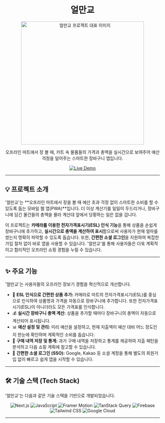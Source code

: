 
<div align="center">
  <h1>얼만교</h1>
	<img src="https://ewqfysoxkdbxiitjyrgr.supabase.co/storage/v1/object/public/portfolio/Screenshot/ulmangyoScreen.png" alt="얼만교 프로젝트 대표 이미지" width="400px">
  <p>오프라인 마트에서 장 볼 때, 카트 속 물품들의 가격과 총액을 실시간으로 보여주어 예산 걱정을 덜어주는 스마트한 장바구니 앱입니다.</p>
  
  <p>
    <a href="https://www.ulmangyo.site/" target="_blank">
      <img src="https://img.shields.io/badge/Live%20Demo-1A2B3C?style=for-the-badge&logo=google-chrome&logoColor=white" alt="Live Demo">
    </a>
  </p>
</div>

---

## 💡 프로젝트 소개

'얼만교'는 **오프라인 마트에서 장을 볼 때 예산 초과 걱정 없이 스마트한 소비를 할 수 있도록 돕는 모바일 웹 앱(PWA)**입니다. 더 이상 계산기를 일일이 두드리거나, 장바구니에 담긴 물건들의 총액을 몰라 계산대 앞에서 당황하는 일은 없을 겁니다.

이 프로젝트는 **카메라를 이용한 전자가격표시기(ESL) 인식 기능**을 통해 상품을 손쉽게 장바구니에 추가하고, **실시간으로 총액을 계산하여 표시**함으로써 사용자가 현재 얼마를 썼는지 명확히 파악할 수 있도록 돕습니다. 또한, **간편한 소셜 로그인**을 지원하여 복잡한 가입 절차 없이 바로 앱을 사용할 수 있습니다. '얼만교'를 통해 사용자들은 더욱 계획적이고 합리적인 오프라인 쇼핑 경험을 누릴 수 있습니다.

---

## ✨ 주요 기능

'얼만교'는 사용자들의 오프라인 장보기 경험을 혁신적으로 개선합니다.

* 📸 **ESL 인식으로 간편한 상품 추가:** 카메라로 마트의 전자가격표시기(ESL)를 중심으로 인식하여 상품명과 가격을 자동으로 장바구니에 추가합니다. 또한 전자가격표시기(ESL)이 아니더라도 모든 가격표를 인식합니다.
* 💰 **실시간 장바구니 총액 계산:** 상품을 추가할 때마다 장바구니의 총액이 자동으로 계산되어 표시됩니다.
* 📊 **예산 설정 및 관리:** 미리 예산을 설정하고, 현재 지출액이 예산 대비 어느 정도인지 한눈에 확인하며 계획적인 소비를 돕습니다.
* 🛒 **구매 내역 저장 및 통계:** 과거 구매 내역을 저장하고 통계를 제공하여 지출 패턴을 분석하고 다음 쇼핑 계획에 참고할 수 있습니다.
* 🔗 **간편한 소셜 로그인 (SSO):** Google, Kakao 등 소셜 계정을 통해 별도의 회원가입 없이 빠르고 쉽게 앱을 시작할 수 있습니다.

---

## 🛠️ 기술 스택 (Tech Stack)

'얼만교'는 다음과 같은 기술 스택을 기반으로 개발되었습니다.

<p align="center">
  <img src="https://img.shields.io/badge/Next.js-000000?style=for-the-badge&logo=next.js&logoColor=white" alt="Next.js" />
  <img src="https://img.shields.io/badge/JavaScript-F7DF1E?style=for-the-badge&logo=javascript&logoColor=black" alt="JavaScript" />
  <img src="https://img.shields.io/badge/Framer_Motion-0055FF?style=for-the-badge&logo=framer&logoColor=white" alt="Framer Motion" />
  <img src="https://img.shields.io/badge/TanStack_Query-FF4154?style=for-the-badge&logo=reactquery&logoColor=white" alt="TanStack Query" />
  <img src="https://img.shields.io/badge/Firebase-FFCA28?style=for-the-badge&logo=firebase&logoColor=black" alt="Firebase" />
  <img src="https://img.shields.io/badge/Tailwind_CSS-06B6D4?style=for-the-badge&logo=tailwindcss&logoColor=white" alt="Tailwind CSS" />
  <img src="https://img.shields.io/badge/Google_Cloud-4285F4?style=for-the-badge&logo=googlecloud&logoColor=white" alt="Google Cloud" />
</p>

---
